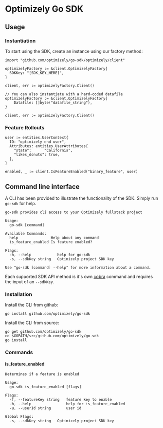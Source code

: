 # Optimizely Go SDK

## Usage

### Instantiation
To start using the SDK, create an instance using our factory method:

```
import "github.com/optimizely/go-sdk/optimizely/client"

optimizelyFactory := &client.OptimizelyFactory{
  SDKKey: "[SDK_KEY_HERE]",
}

client, err := optimizelyFactory.Client()

// You can also instantiate with a hard-coded datafile
optimizelyFactory := &client.OptimizelyFactory{
	Datafile: []byte("datafile_string"),
}

client, err := optimizelyFactory.Client()

```

### Feature Rollouts
```
user := entities.UserContext{
  ID: "optimizely end user",
  Attributes: entities.UserAttributes{
    "state":      "California",
    "likes_donuts": true,
  },
}

enabled, _ := client.IsFeatureEnabled("binary_feature", user)
```

## Command line interface
A CLI has been provided to illustrate the functionality of the SDK. Simply run `go-sdk` for help.
```$sh
go-sdk provides cli access to your Optimizely fullstack project

Usage:
  go-sdk [command]

Available Commands:
  help               Help about any command
  is_feature_enabled Is feature enabled?

Flags:
  -h, --help            help for go-sdk
  -s, --sdkKey string   Optimizely project SDK key

Use "go-sdk [command] --help" for more information about a command.
```

Each supported SDK API method is it's own [cobra](https://github.com/spf13/cobra) command and requires the
input of an `--sdkKey`.

### Installation
Install the CLI from github:

```$sh
go install github.com/optimizely/go-sdk
```

Install the CLI from source:
```$sh
go get github.com/optimizely/go-sdk
cd $GOPATH/src/github.com/optimizely/go-sdk
go install
```

### Commands

#### is_feature_enabled
```
Determines if a feature is enabled

Usage:
  go-sdk is_feature_enabled [flags]

Flags:
  -f, --featureKey string   feature key to enable
  -h, --help                help for is_feature_enabled
  -u, --userId string       user id

Global Flags:
  -s, --sdkKey string   Optimizely project SDK key
  ```